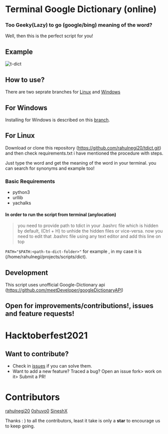 # Terminal Google Dictionary (online)

### Too Geeky(Lazy) to go (google/bing) meaning of the word?
Well, then this is the perfect script for you!

## Example
![t-dict](https://user-images.githubusercontent.com/36270407/128837743-5c76d4fd-a3eb-4cc4-95ab-6f7dab7c2415.png)

## How to use?
There are two seprate branches for [Linux](https://github.com/rahulnegi20/tdict/) and [Windows](https://github.com/rahulnegi20/tdict/tree/windows)

## For Windows 
Installing for Windows is described on this [branch](https://github.com/rahulnegi20/tdict/tree/windows).


## For Linux 
Download or clone this repository (https://github.com/rahulnegi20/tdict.git)
and then check requirements.txt i have mentioned the procedure with steps.

Just type the word and get the meaning of the word in your terminal.
you can search for synonyms and example too!


### Basic Requirements 

*  python3
*  urllib
*  yachalks

#### In order to run the script from terminal (anylocation)


>you need to provide path to tdict in your .bashrc file which is hidden by default, (Ctrl + H) to unhide the hidden files or vice-versa. now you need to edit that .bashrc file using any text editor and add this line on top

`PATH="$PATH:<path-to-dict-folder>"`
for example , in my case it is <br>
(/home/rahulnegi/projects/scripts/dict).


## Development

This script uses unofficial Google-Dictionary api (https://github.com/meetDeveloper/googleDictionaryAPI)

## Open for improvements/contributions!, issues and feature requests!

# Hacktoberfest2021

## Want to contribute? 

- Check in [issues](https://github.com/rahulnegi20/tdict/issues) if you can solve them.
- Want to add a new feature? Traced a bug? Open an issue fork> work on it> Submit a PR! 


# Contributors 
[rahulnegi20](https://github.com/rahulnegi20)
[0shuvo0](https://github.com/0shuvo0)
[SineshX](https://github.com/SineshX)


Thanks : ) to all the contributors, least it take is only a **star** to encourage us to keep going.
